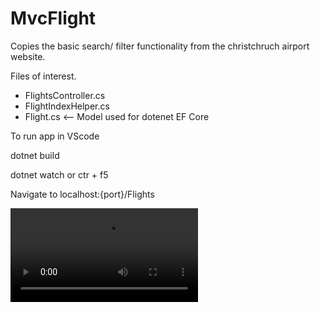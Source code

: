 # MvcFlight
Copies the basic search/ filter functionality from the christchruch airport website.

Files of interest.
  - FlightsController.cs
  - FlightIndexHelper.cs
  - Flight.cs       <-- Model used for dotenet EF Core


To run app in VScode

dotnet build

dotnet watch or ctr + f5

Navigate to localhost:{port}/Flights


![](https://raw.githubusercontent.com/KazuBurrows/MvcFlight/master/New%20Recording%20-%2028_08_2023%2C%209.58.12%20pm.mp4?token=GHSAT0AAAAAACFP5Y2YY75BEAWM7APPLKNMZHMOKOA)
